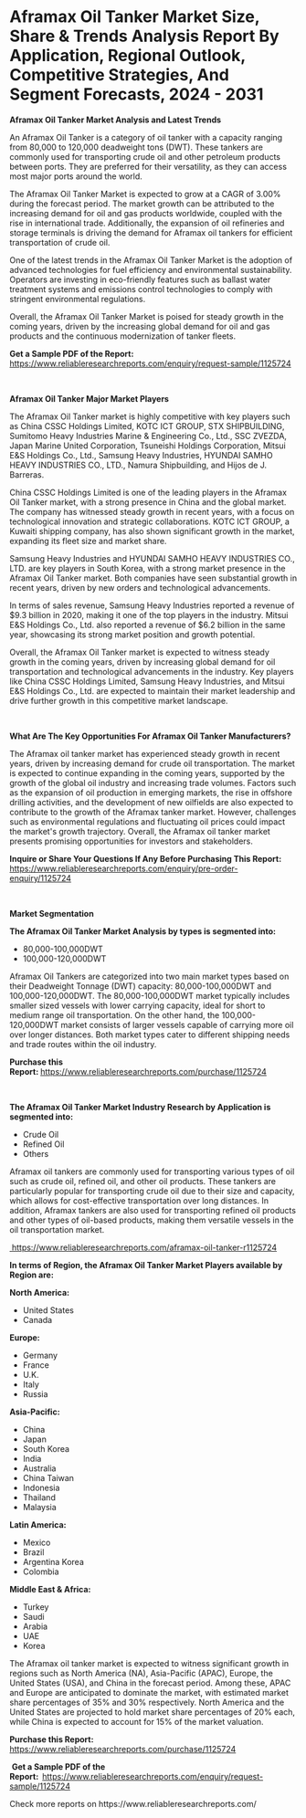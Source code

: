 <p><h1>Aframax Oil Tanker Market Size, Share & Trends Analysis Report By Application, Regional Outlook, Competitive Strategies, And Segment Forecasts, 2024 - 2031</h1></p><p><strong>Aframax Oil Tanker Market Analysis and Latest Trends</strong></p>
<p><p>An Aframax Oil Tanker is a category of oil tanker with a capacity ranging from 80,000 to 120,000 deadweight tons (DWT). These tankers are commonly used for transporting crude oil and other petroleum products between ports. They are preferred for their versatility, as they can access most major ports around the world.</p><p>The Aframax Oil Tanker Market is expected to grow at a CAGR of 3.00% during the forecast period. The market growth can be attributed to the increasing demand for oil and gas products worldwide, coupled with the rise in international trade. Additionally, the expansion of oil refineries and storage terminals is driving the demand for Aframax oil tankers for efficient transportation of crude oil.</p><p>One of the latest trends in the Aframax Oil Tanker Market is the adoption of advanced technologies for fuel efficiency and environmental sustainability. Operators are investing in eco-friendly features such as ballast water treatment systems and emissions control technologies to comply with stringent environmental regulations.</p><p>Overall, the Aframax Oil Tanker Market is poised for steady growth in the coming years, driven by the increasing global demand for oil and gas products and the continuous modernization of tanker fleets.</p></p>
<p><strong>Get a Sample PDF of the Report:&nbsp;</strong> <a href="https://www.reliableresearchreports.com/enquiry/request-sample/1125724">https://www.reliableresearchreports.com/enquiry/request-sample/1125724</a></p>
<p>&nbsp;</p>
<p><strong>Aframax Oil Tanker Major Market Players</strong></p>
<p><p>The Aframax Oil Tanker market is highly competitive with key players such as China CSSC Holdings Limited, KOTC ICT GROUP, STX SHIPBUILDING, Sumitomo Heavy Industries Marine & Engineering Co., Ltd., SSC ZVEZDA, Japan Marine United Corporation, Tsuneishi Holdings Corporation, Mitsui E&S Holdings Co., Ltd., Samsung Heavy Industries, HYUNDAI SAMHO HEAVY INDUSTRIES CO., LTD., Namura Shipbuilding, and Hijos de J. Barreras.</p><p>China CSSC Holdings Limited is one of the leading players in the Aframax Oil Tanker market, with a strong presence in China and the global market. The company has witnessed steady growth in recent years, with a focus on technological innovation and strategic collaborations. KOTC ICT GROUP, a Kuwaiti shipping company, has also shown significant growth in the market, expanding its fleet size and market share.</p><p>Samsung Heavy Industries and HYUNDAI SAMHO HEAVY INDUSTRIES CO., LTD. are key players in South Korea, with a strong market presence in the Aframax Oil Tanker market. Both companies have seen substantial growth in recent years, driven by new orders and technological advancements.</p><p>In terms of sales revenue, Samsung Heavy Industries reported a revenue of $9.3 billion in 2020, making it one of the top players in the industry. Mitsui E&S Holdings Co., Ltd. also reported a revenue of $6.2 billion in the same year, showcasing its strong market position and growth potential.</p><p>Overall, the Aframax Oil Tanker market is expected to witness steady growth in the coming years, driven by increasing global demand for oil transportation and technological advancements in the industry. Key players like China CSSC Holdings Limited, Samsung Heavy Industries, and Mitsui E&S Holdings Co., Ltd. are expected to maintain their market leadership and drive further growth in this competitive market landscape.</p></p>
<p>&nbsp;</p>
<p><strong>What Are The Key Opportunities For Aframax Oil Tanker Manufacturers?</strong></p>
<p><p>The Aframax oil tanker market has experienced steady growth in recent years, driven by increasing demand for crude oil transportation. The market is expected to continue expanding in the coming years, supported by the growth of the global oil industry and increasing trade volumes. Factors such as the expansion of oil production in emerging markets, the rise in offshore drilling activities, and the development of new oilfields are also expected to contribute to the growth of the Aframax tanker market. However, challenges such as environmental regulations and fluctuating oil prices could impact the market's growth trajectory. Overall, the Aframax oil tanker market presents promising opportunities for investors and stakeholders.</p></p>
<p><strong>Inquire or Share Your Questions If Any Before Purchasing This Report:</strong> <a href="https://www.reliableresearchreports.com/enquiry/pre-order-enquiry/1125724">https://www.reliableresearchreports.com/enquiry/pre-order-enquiry/1125724</a></p>
<p>&nbsp;</p>
<p><strong>Market Segmentation</strong></p>
<p><strong>The Aframax Oil Tanker Market Analysis by types is segmented into:</strong></p>
<p><ul><li>80,000-100,000DWT</li><li>100,000-120,000DWT</li></ul></p>
<p><p>Aframax Oil Tankers are categorized into two main market types based on their Deadweight Tonnage (DWT) capacity: 80,000-100,000DWT and 100,000-120,000DWT. The 80,000-100,000DWT market typically includes smaller sized vessels with lower carrying capacity, ideal for short to medium range oil transportation. On the other hand, the 100,000-120,000DWT market consists of larger vessels capable of carrying more oil over longer distances. Both market types cater to different shipping needs and trade routes within the oil industry.</p></p>
<p><strong>Purchase this Report:&nbsp;</strong><a href="https://www.reliableresearchreports.com/purchase/1125724">https://www.reliableresearchreports.com/purchase/1125724</a></p>
<p>&nbsp;</p>
<p><strong>The Aframax Oil Tanker Market Industry Research by Application is segmented into:</strong></p>
<p><ul><li>Crude Oil</li><li>Refined Oil</li><li>Others</li></ul></p>
<p><p>Aframax oil tankers are commonly used for transporting various types of oil such as crude oil, refined oil, and other oil products. These tankers are particularly popular for transporting crude oil due to their size and capacity, which allows for cost-effective transportation over long distances. In addition, Aframax tankers are also used for transporting refined oil products and other types of oil-based products, making them versatile vessels in the oil transportation market.</p></p>
<p><a href="https://www.reliableresearchreports.com/aframax-oil-tanker-r1125724">&nbsp;https://www.reliableresearchreports.com/aframax-oil-tanker-r1125724</a></p>
<p><strong>In terms of Region, the Aframax Oil Tanker Market Players available by Region are:</strong></p>
<p>
    <p> <strong> North America: </strong>
        <ul>
            <li>United States</li>
            <li>Canada</li>
        </ul>
        </p> 
    <p> <strong> Europe: </strong>
        <ul>
            <li>Germany</li>
            <li>France</li>
            <li>U.K.</li>
            <li>Italy</li>
            <li>Russia</li>
        </ul>
        </p> 
    <p> <strong> Asia-Pacific: </strong>
        <ul>
            <li>China</li>
            <li>Japan</li>
            <li>South Korea</li>
            <li>India</li>
            <li>Australia</li>
            <li>China Taiwan</li>
            <li>Indonesia</li>
            <li>Thailand</li>
            <li>Malaysia</li>
        </ul>
        </p> 
    <p> <strong> Latin America: </strong>
        <ul>
            <li>Mexico</li>
            <li>Brazil</li>
            <li>Argentina Korea</li>
            <li>Colombia</li>
        </ul>
        </p> 
    <p> <strong> Middle East & Africa: </strong>
        <ul>
            <li>Turkey</li>
            <li>Saudi</li>
            <li>Arabia</li>
            <li>UAE</li>
            <li>Korea</li>
        </ul>
    </p>
    </p>
<p><p>The Aframax oil tanker market is expected to witness significant growth in regions such as North America (NA), Asia-Pacific (APAC), Europe, the United States (USA), and China in the forecast period. Among these, APAC and Europe are anticipated to dominate the market, with estimated market share percentages of 35% and 30% respectively. North America and the United States are projected to hold market share percentages of 20% each, while China is expected to account for 15% of the market valuation.</p></p>
<p><strong>Purchase this Report: </strong><a href="https://www.reliableresearchreports.com/purchase/1125724">https://www.reliableresearchreports.com/purchase/1125724</a></p>
<p>&nbsp;<strong>Get a Sample PDF of the Report:&nbsp;&nbsp;</strong><a href="https://www.reliableresearchreports.com/enquiry/request-sample/1125724">https://www.reliableresearchreports.com/enquiry/request-sample/1125724</a></p>
<p><strong></strong></p>
<p>Check more reports on https://www.reliableresearchreports.com/</p>